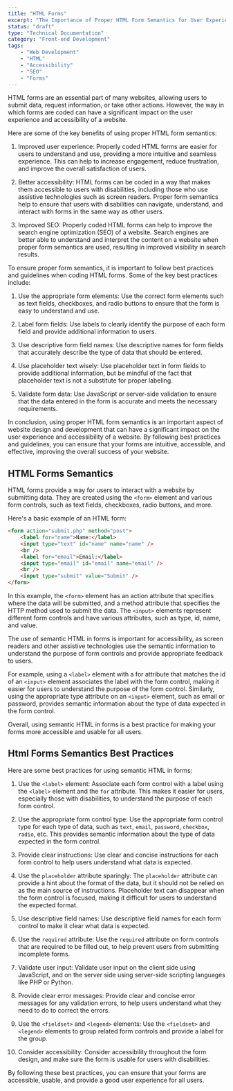 ```yaml
---
title: "HTML Forms"
excerpt: "The Importance of Proper HTML Form Semantics for User Experience and Accessibility"
status: "draft"
type: "Technical Documentation"
category: "Front-end Development"
tags:
    - "Web Development"
    - "HTML"
    - "Accessibility"
    - "SEO"
    - "Forms"
---
```


HTML forms are an essential part of many websites, allowing users to submit data, request information, or take other actions. However, the way in which forms are coded can have a significant impact on the user experience and accessibility of a website.

Here are some of the key benefits of using proper HTML form semantics:

1. Improved user experience: Properly coded HTML forms are easier for users to understand and use, providing a more intuitive and seamless experience. This can help to increase engagement, reduce frustration, and improve the overall satisfaction of users.

2. Better accessibility: HTML forms can be coded in a way that makes them accessible to users with disabilities, including those who use assistive technologies such as screen readers. Proper form semantics help to ensure that users with disabilities can navigate, understand, and interact with forms in the same way as other users.

3. Improved SEO: Properly coded HTML forms can help to improve the search engine optimization (SEO) of a website. Search engines are better able to understand and interpret the content on a website when proper form semantics are used, resulting in improved visibility in search results.

To ensure proper form semantics, it is important to follow best practices and guidelines when coding HTML forms. Some of the key best practices include:

1. Use the appropriate form elements: Use the correct form elements such as text fields, checkboxes, and radio buttons to ensure that the form is easy to understand and use.

2. Label form fields: Use labels to clearly identify the purpose of each form field and provide additional information to users.

3. Use descriptive form field names: Use descriptive names for form fields that accurately describe the type of data that should be entered.

4. Use placeholder text wisely: Use placeholder text in form fields to provide additional information, but be mindful of the fact that placeholder text is not a substitute for proper labeling.

5. Validate form data: Use JavaScript or server-side validation to ensure that the data entered in the form is accurate and meets the necessary requirements.

In conclusion, using proper HTML form semantics is an important aspect of website design and development that can have a significant impact on the user experience and accessibility of a website. By following best practices and guidelines, you can ensure that your forms are intuitive, accessible, and effective, improving the overall success of your website.

## HTML Forms Semantics

HTML forms provide a way for users to interact with a website by submitting data. They are created using the `<form>` element and various form controls, such as text fields, checkboxes, radio buttons, and more.

Here's a basic example of an HTML form:

```html
<form action="submit.php" method="post">
    <label for="name">Name:</label>
    <input type="text" id="name" name="name" />
    <br />
    <label for="email">Email:</label>
    <input type="email" id="email" name="email" />
    <br />
    <input type="submit" value="Submit" />
</form>
```

In this example, the `<form>` element has an action attribute that specifies where the data will be submitted, and a method attribute that specifies the HTTP method used to submit the data. The `<input>` elements represent different form controls and have various attributes, such as type, id, name, and value.

The use of semantic HTML in forms is important for accessibility, as screen readers and other assistive technologies use the semantic information to understand the purpose of form controls and provide appropriate feedback to users.

For example, using a `<label>` element with a for attribute that matches the id of an `<input>` element associates the label with the form control, making it easier for users to understand the purpose of the form control. Similarly, using the appropriate type attribute on an `<input>` element, such as email or password, provides semantic information about the type of data expected in the form control.

Overall, using semantic HTML in forms is a best practice for making your forms more accessible and usable for all users.

## Html Forms Semantics Best Practices

Here are some best practices for using semantic HTML in forms:

1. Use the `<label>` element: Associate each form control with a label using the `<label>` element and the `for` attribute. This makes it easier for users, especially those with disabilities, to understand the purpose of each form control.

2. Use the appropriate form control type: Use the appropriate form control type for each type of data, such as `text`, `email`, `password`, `checkbox`, `radio`, etc. This provides semantic information about the type of data expected in the form control.

3. Provide clear instructions: Use clear and concise instructions for each form control to help users understand what data is expected.

4. Use the `placeholder` attribute sparingly: The `placeholder` attribute can provide a hint about the format of the data, but it should not be relied on as the main source of instructions. Placeholder text can disappear when the form control is focused, making it difficult for users to understand the expected format.

5. Use descriptive field names: Use descriptive field names for each form control to make it clear what data is expected.

6. Use the `required` attribute: Use the `required` attribute on form controls that are required to be filled out, to help prevent users from submitting incomplete forms.

7. Validate user input: Validate user input on the client side using JavaScript, and on the server side using server-side scripting languages like PHP or Python.

8. Provide clear error messages: Provide clear and concise error messages for any validation errors, to help users understand what they need to do to correct the errors.

9. Use the `<fieldset>` and `<legend>` elements: Use the `<fieldset>` and `<legend>` elements to group related form controls and provide a label for the group.

10. Consider accessibility: Consider accessibility throughout the form design, and make sure the form is usable for users with disabilities.

By following these best practices, you can ensure that your forms are accessible, usable, and provide a good user experience for all users.

